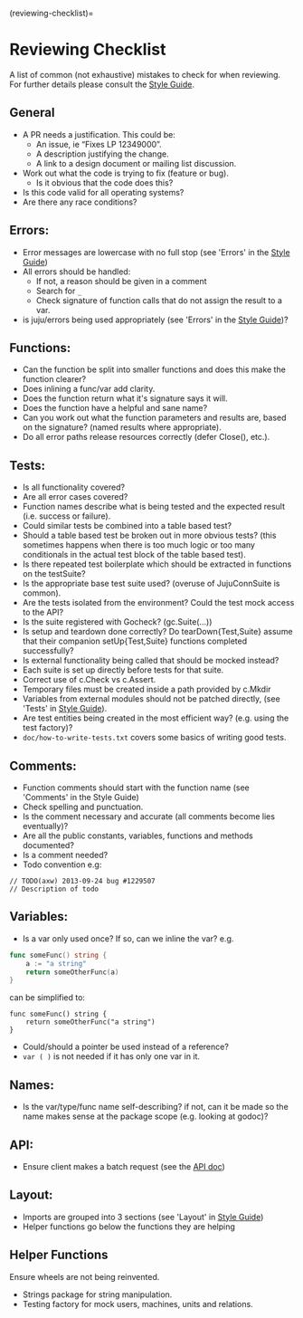 (reviewing-checklist)=
# Reviewing Checklist

A list of common (not exhaustive) mistakes to check for when reviewing. For further details please consult the [Style Guide](/doc/contributions/style-guide.md).


## General

- A PR needs a justification. This could be: 
    + An issue, ie “Fixes LP 12349000”.
    + A description justifying the change.
    + A link to a design document or mailing list discussion.
- Work out what the code is trying to fix (feature or bug).
    + Is it obvious that the code does this?
- Is this code valid for all operating systems?
- Are there any race conditions?


## Errors:

- Error messages are lowercase with no full stop (see 'Errors' in the [Style Guide](/doc/contributions/style-guide.md))
- All errors should be handled:
    + If not, a reason should be given in a comment
    + Search for `_`
    + Check signature of function calls that do not assign the result to a var.
- is juju/errors being used appropriately (see 'Errors' in the [Style Guide](/doc/contributions/style-guide.md))?


## Functions:

- Can the function be split into smaller functions and does this make the function clearer?
- Does inlining a func/var add clarity.
- Does the function return what it's signature says it will.
- Does the function have a helpful and sane name?
- Can you work out what the function parameters and results are, based on the signature? (named results where appropriate).
- Do all error paths release resources correctly (defer Close(), etc.).


## Tests:

- Is all functionality covered?
- Are all error cases covered?
- Function names describe what is being tested and the expected result (i.e. success or failure).
- Could similar tests be combined into a table based test?
- Should a table based test be broken out in more obvious tests? (this sometimes happens when there is too much logic or too many conditionals in the actual test block of the table based test).
- Is there repeated test boilerplate which should be extracted in functions on the testSuite?
- Is the appropriate base test suite used? (overuse of JujuConnSuite is common).
- Are the tests isolated from the environment? Could the test mock access to the API?
- Is the suite registered with Gocheck? (gc.Suite(...))
- Is setup and teardown done correctly? Do tearDown{Test,Suite} assume that their companion setUp{Test,Suite} functions completed successfully?
- Is external functionality being called that should be mocked instead?
- Each suite is set up directly before tests for that suite.
- Correct use of c.Check vs c.Assert.
- Temporary files must be created inside a path provided by c.Mkdir
- Variables from external modules should not be patched directly, (see 'Tests' in [Style Guide](/doc/contributions/style-guide.md)).
- Are test entities being created in the most efficient way? (e.g. using the test factory)?
- `doc/how-to-write-tests.txt` covers some basics of writing good tests.


## Comments:

- Function comments should start with the function name (see 'Comments' in the Style Guide)
- Check spelling and punctuation.
- Is the comment necessary and accurate (all comments become lies eventually)?
- Are all the public constants, variables, functions and methods documented?
- Is a comment needed?
- Todo convention e.g:

```
// TODO(axw) 2013-09-24 bug #1229507
// Description of todo
```


## Variables:
- Is a var only used once? If so, can we inline the var? e.g.

```go
func someFunc() string {
    a := "a string"
    return someOtherFunc(a)
}
```

can be simplified to:

```
func someFunc() string {
    return someOtherFunc("a string")
}
```

- Could/should a pointer be used instead of a reference?
- `var ( )` is not needed if it has only one var in it.


## Names:
- Is the var/type/func name self-describing? if not, can it be made so the name makes sense at the package scope (e.g. looking at godoc)?


## API:
- Ensure client makes a batch request (see the [API doc](../api.txt))


## Layout:
- Imports are grouped into 3 sections (see 'Layout' in [Style Guide](/doc/contributions/style-guide.md))
- Helper functions go below the functions they are helping


## Helper Functions

Ensure wheels are not being reinvented.

- Strings package for string manipulation.
- Testing factory for mock users, machines, units and relations.






